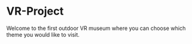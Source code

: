 # VR-Project
Welcome to the first outdoor VR museum where you can choose which theme you would like to visit. 
